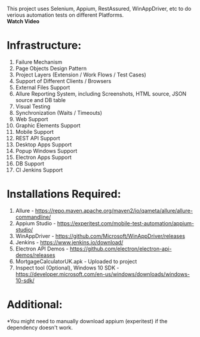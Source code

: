 This project uses Selenium, Appium, RestAssured, WinAppDriver, etc to do verious automation tests on different Platforms.\
<a src="https://drive.google.com/file/d/1YJu-6E1qM48DJeMFmydveZ9QtWwg-Y_f/preview">**Watch Video**</a>

# Infrastructure:
1. Failure Mechanism
2. Page Objects Design Pattern
3. Project Layers (Extension / Work Flows / Test Cases)
4. Support of Different Clients / Browsers
5. External Files Support
6. Allure Reporting System, including Screenshots, HTML source, JSON source and DB table
7. Visual Testing
8. Synchronization (Waits / Timeouts)
9. Web Support
10. Graphic Elements Support
11. Mobile Support
12. REST API Support
13. Desktop Apps Support
14. Popup Windows Support
15. Electron Apps Support
16. DB Support
17. CI Jenkins Support

# Installations Required:
1. Allure - 
https://repo.maven.apache.org/maven2/io/qameta/allure/allure-commandline/
2. Appium Studio - 
https://experitest.com/mobile-test-automation/appium-studio/
3. WinAppDriver - 
https://github.com/Microsoft/WinAppDriver/releases
4. Jenkins - 
https://www.jenkins.io/download/
5. Electron API Demos - 
https://github.com/electron/electron-api-demos/releases
6. MortgageCalculatorUK.apk - Uploaded to project
7. Inspect tool (Optional), Windows 10 SDK - 
https://developer.microsoft.com/en-us/windows/downloads/windows-10-sdk/

# Additional:
*You might need to manually download appium (experitest) if the dependency doesn't work.
